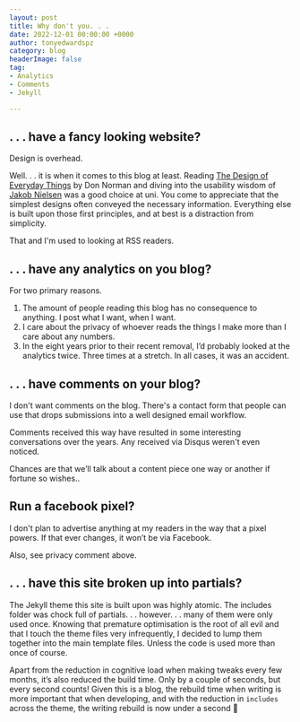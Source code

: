 ```yaml
---
layout: post
title: Why don't you. . . 
date: 2022-12-01 00:00:00 +0000
author: tonyedwardspz
category: blog
headerImage: false
tag:
- Analytics
- Comments
- Jekyll

---
```


## . . . have a fancy looking website?

Design is overhead.

Well. . . it is when it comes to this blog at least. Reading [The Design of Everyday Things](https://amzn.to/3UoJWHp) by Don Norman and diving into the usability wisdom of [Jakob Nielsen](https://amzn.to/3GYCdN9) was a good choice at uni. You come to appreciate that the simplest designs often conveyed the necessary information. Everything else is built upon those first principles, and at best is a distraction from simplicity.

That and I'm used to looking at RSS readers.

## . . . have any analytics on you blog?

For two primary reasons.

1. The amount of people reading this blog has no consequence to anything. I post what I want, when I want.
2. I care about the privacy of whoever reads the things I make more than I care about any numbers.
3. In the eight years prior to their recent removal, I’d probably looked at the analytics twice. Three times at a stretch. In all cases, it was an accident.

## . . . have comments on your blog?

I don't want comments on the blog. There's a contact form that people can use that drops submissions into a well designed email workflow. 

Comments received this way have resulted in some interesting conversations over the years. Any received via Disqus weren't even noticed.

Chances are that we’ll talk about a content piece one way or another if fortune so wishes..

## Run a facebook pixel?

I don't plan to advertise anything at my readers in the way that a pixel powers. If that ever changes, it won’t be via Facebook.

Also, see privacy comment above.

## . . . have this site broken up into partials?

The Jekyll theme this site is built upon was highly atomic. The includes folder was chock full of partials. . . however. . . many of them were only used once. Knowing that premature optimisation is the root of all evil and that I touch the theme files very infrequently, I decided to lump them together into the main template files. Unless the code is used more than once of course.

Apart from the reduction in cognitive load when making tweaks every few months, it’s also reduced the build time. Only by a couple of seconds, but every second counts! Given this is a blog, the rebuild time when writing is more important that when developing, and with the reduction in `includes` across the theme, the writing rebuild is now under a second 💪
